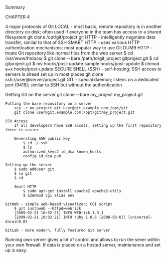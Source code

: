 Summary

CHAPTER 4

4 major protocols of Git
LOCAL - most basic; remote repository is in another directory on disk; often used if everyone in the team has access to a shared filesystem 
	git clone /opt/git/project.git
HTTP - intelligently negotiate data transfer, similar to that of SSH
	SMART HTTP - uses various HTTP authentication mechanisms; most popular way to use Git
	DUMB HTTP - treats Git repository like normal files from the web server
		$ cd /var/www/htdocs/
		$ git clone --bare /path/to/git_project gitproject.git
		$ cd gitproject.git
		$ mv hooks/post-update.sample hooks/post-update
		$ chmod a+x hooks/post-update
SECURE SHELL (SSH) - self-hosting; SSH access to servers is alread set up in most places
	git clone ssh://user@server/project.git
GIT - special daemon; listens on a dedicated port (9418); similar to SSH but without the authentication

Getting Git on the server
	git clone --bare my_project my_project.git
	
	Putting the bare repository on a server
		scp -r my_project.git user@git.example.com:/opt/git
		git clone user@git.example.com:/opt/git/my_project.git
		
	SSH Access
		If all developers have SSH access, setting up the first repository there is easier
	
		Generating SSH public key
			$ cd ~/.ssh
			$ ls
			authorized_keys2 id_dsa known_hosts
			config id_dsa.pub
			
	Setting up the server
		$ sudo adduser git
		$ su git
		$ cd
		
		Smart HTTP
			$ sudo apt-get install apache2 apache2-utils
			$ a2enmod cgi alias env
			
	GitWeb - simple web-based visualizer; CGI script
		$ git instaweb --httpd=webrick
		[2009-02-21 10:02:21] INFO WEBrick 1.3.1
		[2009-02-21 10:02:21] INFO ruby 1.8.6 (2008-03-03) [universal-darwin9.0]
	
	GitLab - more modern, fully featured Git server

Running own server gives a lot of control and allows to run the sever within your own firewall. 
If data is placed on a hosted server, maintenance and set up is easy.
